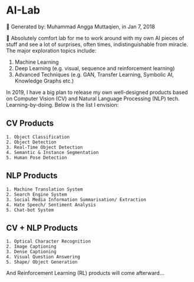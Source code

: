 # AI-Lab 
📁 Generated by: Muhammad Angga Muttaqien, in Jan 7, 2018

🔬 Absolutely comfort lab for me to work around with my own AI pieces of stuff and see a lot of surprises, often times, indistinguishable from miracle. The major exploration topics include:

1. Machine Learning
2. Deep Learning (e.g. visual, sequence and reinforcement learning)
3. Advanced Techniques (e.g. GAN, Transfer Learning, Symbolic AI, Knowledge Graphs etc.)

In 2019, I have a big plan to release my own well-designed products based on Computer Vision (CV) and Natural Language Processing (NLP) tech. Learning-by-doing. Below is the list I envision:


## CV Products
```text
1. Object Classification
2. Object Detection
3. Real-Time Object Detection
4. Semantic & Instance Segmentation
5. Human Pose Detection
```

## NLP Products
```text
1. Machine Translation System
2. Search Engine System
3. Social Media Information Summarisation/ Extraction
4. Hate Speech/ Sentiment Analysis
5. Chat-bot System
```

## CV + NLP Products
```text
1. Optical Character Recognition
2. Image Captioning
3. Dense Captioning
4. Visual Question Answering
5. Shape/ Object Generation
```

And Reinforcement Learning (RL) products will come afterward...
